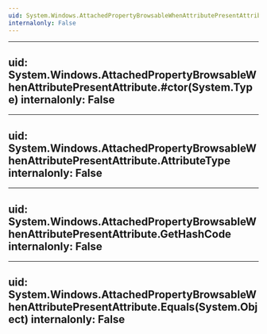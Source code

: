 ```yaml
---
uid: System.Windows.AttachedPropertyBrowsableWhenAttributePresentAttribute
internalonly: False
---
```


---
uid: System.Windows.AttachedPropertyBrowsableWhenAttributePresentAttribute.#ctor(System.Type)
internalonly: False
---

---
uid: System.Windows.AttachedPropertyBrowsableWhenAttributePresentAttribute.AttributeType
internalonly: False
---

---
uid: System.Windows.AttachedPropertyBrowsableWhenAttributePresentAttribute.GetHashCode
internalonly: False
---

---
uid: System.Windows.AttachedPropertyBrowsableWhenAttributePresentAttribute.Equals(System.Object)
internalonly: False
---
